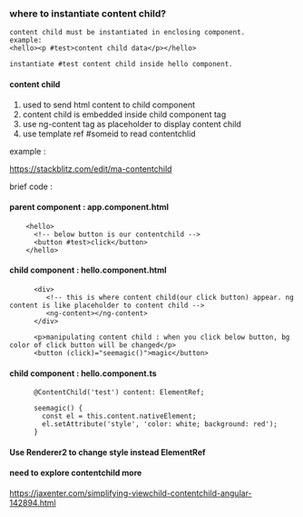 ### where to instantiate content child?

    content child must be instantiated in enclosing component.
    example:
    <hello><p #test>content child data</p></hello>

    instantiate #test content child inside hello component.

####    content child
    
1. used to send html content to child component
2. content child is embedded inside child component tag
3. use ng-content tag as placeholder to display content child
4. use template ref #someid to read contentchlid

      
example :  

https://stackblitz.com/edit/ma-contentchild


brief code : 

#### parent component : app.component.html

        <hello>
          <!-- below button is our contentchild -->
          <button #test>click</button>
        </hello>

#### child component : hello.component.html

          <div>
             <!-- this is where content child(our click button) appear. ng content is like placeholder to content child -->
             <ng-content></ng-content>
          </div>
          
          <p>manipulating content child : when you click below button, bg color of click button will be changed</p>
          <button (click)="seemagic()">magic</button>
          
#### child component : hello.component.ts

          @ContentChild('test') content: ElementRef;
          
          seemagic() {
            const el = this.content.nativeElement;
            el.setAttribute('style', 'color: white; background: red');
          }
          
#### Use Renderer2 to change style instead ElementRef

#### need to explore contentchild more 

https://jaxenter.com/simplifying-viewchild-contentchild-angular-142894.html
